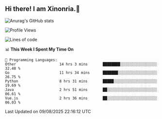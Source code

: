 ## Hi there! I am Xinonria.👋

![Anurag's GitHub stats](https://status-git-main-xinonrias-projects-f26540e3.vercel.app/api?username=xinonria&hide=stars,issues)

<!--START_SECTION:waka-->
![Profile Views](http://img.shields.io/badge/Profile%20Views-0-blue)

![Lines of code](https://img.shields.io/badge/From%20Hello%20World%20I%27ve%20Written-5.6%20million%20lines%20of%20code-blue)

📊 **This Week I Spent My Time On** 

```text
💬 Programming Languages: 
Other                    14 hrs 3 mins       ████████░░░░░░░░░░░░░░░░░   32.48 % 
Go                       11 hrs 34 mins      ███████░░░░░░░░░░░░░░░░░░   26.75 % 
Python                   8 hrs 31 mins       █████░░░░░░░░░░░░░░░░░░░░   19.69 % 
Java                     2 hrs 51 mins       ██░░░░░░░░░░░░░░░░░░░░░░░   06.61 % 
Vue.js                   2 hrs 36 mins       ██░░░░░░░░░░░░░░░░░░░░░░░   06.03 % 
```


 Last Updated on 09/08/2025 22:16:12 UTC
<!--END_SECTION:waka-->

<!--
**xinonria/xinonria** is a ✨ _special_ ✨ repository because its `README.md` (this file) appears on your GitHub profile.

Here are some ideas to get you started:

- 🔭 I’m currently working on ...
- 🌱 I’m currently learning ...
- 👯 I’m looking to collaborate on ...
- 🤔 I’m looking for help with ...
- 💬 Ask me about ...
- 📫 How to reach me: ...
- 😄 Pronouns: ...
- ⚡ Fun fact: ...
-->
